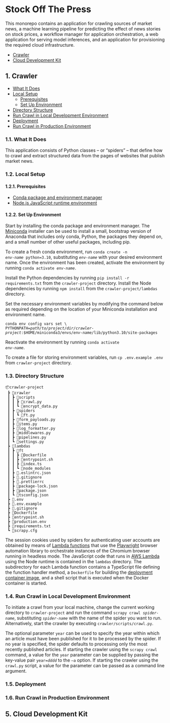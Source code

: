 # Stock Off The Press

This monorepo contains an application for crawling sources of market news, a machine learning pipeline for predicting the effect of news stories on stock prices, a workflow manager for application orchestration, a web application for serving model inferences, and an application for provisioning the required cloud infrastructure.

- [Crawler](#1-crawler)
- [Cloud Development Kit](#5-cloud-development-kit)

## 1. Crawler

- [What It Does](#11-what-it-does)
- [Local Setup](#12-local-setup)
  - [Prerequisites](#121-prerequisites)
  - [Set Up Environment](#122-set-up-environment)
- [Directory Structure](#13-directory-structure)
- [Run Crawl in Local Development Environment](#14-run-crawl-in-local-development-environment)
- [Deployment](#15-deployment)
- [Run Crawl in Production Environment](#16-run-crawl-in-production-environment)

### 1.1. What It Does

This application consists of Python classes – or “spiders” – that define how to crawl and extract structured data from the pages of websites that publish market news.

### 1.2. Local Setup

#### 1.2.1. Prerequisites

- [Conda package and environment manager](https://docs.conda.io/projects/conda/en/latest/)
- [Node.js JavaScript runtime environment](https://nodejs.org/en/download/)

#### 1.2.2. Set Up Environment

Start by installing the conda package and environment manager. The [Miniconda](https://docs.conda.io/en/latest/miniconda.html#) installer can be used to install a small, bootstrap version of Anaconda that includes only conda, Python, the packages they depend on, and a small number of other useful packages, including pip.

To create a fresh conda environment, run <code>conda create -n _env-name_ python=3.10</code>, substituting <code>_env-name_</code> with your desired environment name. Once the environment has been created, activate the environment by running <code>conda activate _env-name_</code>.

Install the Python dependencies by running `pip install -r requirements.txt` from the `crawler-project` directory. Install the Node dependencies by running `npm install` from the `crawler-project/lambdas` directory.

Set the necessary environment variables by modifying the command below as required depending on the location of your Miniconda installation and environment name.

<pre><code>conda env config vars set \
PYTHONPATH=<i>path/to/project/dir/crawler-project</i>:$HOME/miniconda3/envs/<i>env-name</i>/lib/python3.10/site-packages</code></pre>

Reactivate the environment by running <code>conda activate _env-name_</code>.

To create a file for storing environment variables, run `cp .env.example .env` from `crawler-project` directory.

### 1.3. Directory Structure

```
📦crawler-project
 ┣ 📂crawler
 ┃ ┣ 📂scripts
 ┃ ┃ ┣ 📜crawl.py
 ┃ ┃ ┗ 📜encrypt_data.py
 ┃ ┣ 📂spiders
 ┃ ┃ ┗ 📜ft.py
 ┃ ┣ 📜form_payloads.py
 ┃ ┣ 📜items.py
 ┃ ┣ 📜log_formatter.py
 ┃ ┣ 📜middlewares.py
 ┃ ┣ 📜pipelines.py
 ┃ ┗ 📜settings.py
 ┣ 📂lambdas
 ┃ ┣ 📂ft
 ┃ ┃ ┣ 📜Dockerfile
 ┃ ┃ ┣ 📜entrypoint.sh
 ┃ ┃ ┣ 📜index.ts
 ┃ ┃ ┗ 📂node_modules
 ┃ ┣ 📜.eslintrc.json
 ┃ ┣ 📜.gitignore
 ┃ ┣ 📜.prettierrc
 ┃ ┣ 📜package-lock.json
 ┃ ┣ 📜package.json
 ┃ ┗ 📜tsconfig.json
 ┣ 📜.env
 ┣ 📜.env.example
 ┣ 📜.gitignore
 ┣ 📜Dockerfile
 ┣ 📜entrypoint.sh
 ┣ 📜production.env
 ┣ 📜requirements.txt
 ┗ 📜scrapy.cfg
```

The session cookies used by spiders for authenticating user accounts are obtained by means of [Lambda functions](https://docs.aws.amazon.com/lambda/latest/dg/gettingstarted-concepts.html#gettingstarted-concepts-function) that use the [Playwright](https://playwright.dev/) browser automation library to orchestrate instances of the Chromium browser running in headless mode. The JavaScript code that runs in [AWS Lambda](https://docs.aws.amazon.com/lambda/latest/dg/welcome.html) using the Node runtime is contained in the `lambdas` directory. The subdirectory for each Lambda function contains a TypeScript file defining the function handler method, a `Dockerfile` for building the [deployment container image](https://docs.aws.amazon.com/lambda/latest/dg/gettingstarted-images.html), and a shell script that is executed when the Docker container is started.

### 1.4. Run Crawl in Local Development Environment

To initiate a crawl from your local machine, change the current working directory to `crawler-project` and run the command <code>scrapy crawl _spider-name_</code>, substituting <code>_spider-name_</code> with the name of the spider you want to run. Alternatively, start the crawler by executing `crawler/scripts/crawl.py`.

The optional parameter `year` can be used to specify the year within which an article must have been published for it to be processed by the spider. If no year is specified, the spider defaults to processing only the most recently published articles. If starting the crawler using the `scrapy crawl` command, a value for the `year` parameter can be supplied by passing the key-value pair <code>year=_dddd_</code> to the `—a` option. If starting the crawler using the `crawl.py` script, a value for the parameter can be passed as a command line argument.

### 1.5. Deployment

### 1.6. Run Crawl in Production Environment

## 5. Cloud Development Kit

